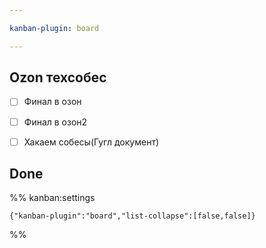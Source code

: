 ```yaml
---

kanban-plugin: board

---
```


## Ozon техсобес

- [ ] Финал в озон
- [ ] Финал в озон2
- [ ] Хакаем собесы(Гугл документ)


## Done





%% kanban:settings
```
{"kanban-plugin":"board","list-collapse":[false,false]}
```
%%